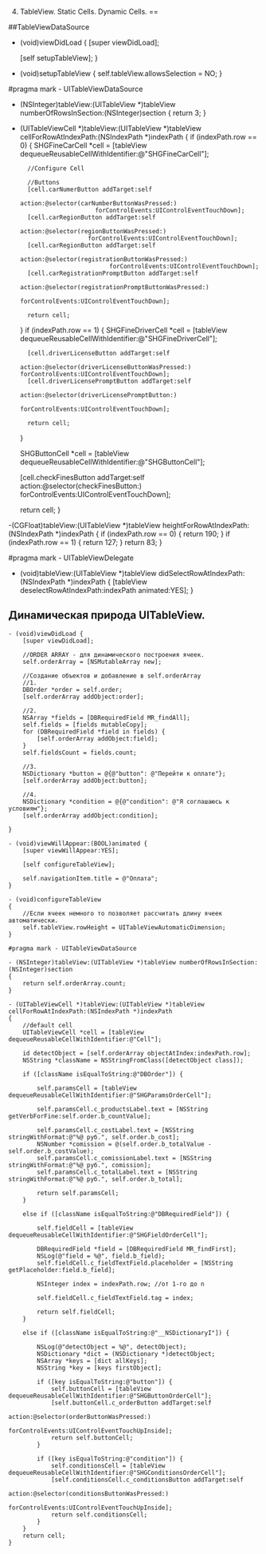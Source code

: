 4. TableView. Static Cells. Dynamic Cells.
==

##TableViewDataSource

- (void)viewDidLoad {
    [super viewDidLoad];

    [self setupTableView];
}

- (void)setupTableView {
    self.tableView.allowsSelection = NO;
}

#pragma mark - UITableViewDataSource

- (NSInteger)tableView:(UITableView *)tableView numberOfRowsInSection:(NSInteger)section
{
    return 3;
}

- (UITableViewCell *)tableView:(UITableView *)tableView cellForRowAtIndexPath:(NSIndexPath *)indexPath
{
    if (indexPath.row == 0) {
        SHGFineCarCell *cell = [tableView dequeueReusableCellWithIdentifier:@"SHGFineCarCell"];
        
        //Configure Cell
        
        //Buttons
        [cell.carNumerButton addTarget:self
                                     action:@selector(carNumberButtonWasPressed:)
                           forControlEvents:UIControlEventTouchDown];
        [cell.carRegionButton addTarget:self
                                   action:@selector(regionButtonWasPressed:)
                         forControlEvents:UIControlEventTouchDown];
        [cell.carRegionButton addTarget:self
                                         action:@selector(registrationButtonWasPressed:)
                               forControlEvents:UIControlEventTouchDown];
        [cell.carRegistrationPromptButton addTarget:self
                                          action:@selector(registrationPromptButtonWasPressed:)
                                forControlEvents:UIControlEventTouchDown];
        
        return cell;
    }
    if (indexPath.row == 1) {
        SHGFineDriverCell *cell = [tableView dequeueReusableCellWithIdentifier:@"SHGFineDriverCell"];
    
        [cell.driverLicenseButton addTarget:self
                                     action:@selector(driverLicenseButtonWasPressed:) forControlEvents:UIControlEventTouchDown];
        [cell.driverLicensePromptButton addTarget:self
                                           action:@selector(driverLicensePromptButton:)
                                 forControlEvents:UIControlEventTouchDown];
        
        return cell;
    }
    
    SHGButtonCell *cell = [tableView dequeueReusableCellWithIdentifier:@"SHGButtonCell"];
    
    [cell.checkFinesButton addTarget:self
                              action:@selector(checkFinesButton:)
                    forControlEvents:UIControlEventTouchDown];
    
    return cell;
}

-(CGFloat)tableView:(UITableView *)tableView heightForRowAtIndexPath:(NSIndexPath *)indexPath
{
    if (indexPath.row == 0) {
        return 190;
    }
    if (indexPath.row == 1) {
        return 127;
    }
    return 83;
}

#pragma mark - UITableViewDelegate

- (void)tableView:(UITableView *)tableView didSelectRowAtIndexPath:(NSIndexPath *)indexPath
{
    [tableView deselectRowAtIndexPath:indexPath animated:YES];
}


## Динамическая природа UITableView.

```objc
- (void)viewDidLoad {
    [super viewDidLoad];
    
    //ORDER ARRAY - для динамического построения ячеек.
    self.orderArray = [NSMutableArray new];
    
    //Создание объектов и добавление в self.orderArray
    //1.
    DBOrder *order = self.order;
    [self.orderArray addObject:order];
    
    //2.
    NSArray *fields = [DBRequiredField MR_findAll];
    self.fields = [fields mutableCopy];
    for (DBRequiredField *field in fields) {
        [self.orderArray addObject:field];
    }
    self.fieldsCount = fields.count;
    
    //3.
    NSDictionary *button = @{@"button": @"Перейти к оплате"};
    [self.orderArray addObject:button];
    
    //4.
    NSDictionary *condition = @{@"condition": @"Я соглашаюсь к условиям"};
    [self.orderArray addObject:condition];
    
}

- (void)viewWillAppear:(BOOL)animated {
    [super viewWillAppear:YES];
    
    [self configureTableView];
    
    self.navigationItem.title = @"Оплата";
}

- (void)configureTableView
{
    //Если ячеек немного то позволяет рассчитать длину ячеек автоматически.
    self.tableView.rowHeight = UITableViewAutomaticDimension;
}

#pragma mark - UITableViewDataSource

- (NSInteger)tableView:(UITableView *)tableView numberOfRowsInSection:(NSInteger)section
{
    return self.orderArray.count;
}

- (UITableViewCell *)tableView:(UITableView *)tableView cellForRowAtIndexPath:(NSIndexPath *)indexPath
{
    //default cell
    UITableViewCell *cell = [tableView dequeueReusableCellWithIdentifier:@"Cell"];
    
    id detectObject = [self.orderArray objectAtIndex:indexPath.row];
    NSString *className = NSStringFromClass([detectObject class]);
    
    if ([className isEqualToString:@"DBOrder"]) {
        
        self.paramsCell = [tableView dequeueReusableCellWithIdentifier:@"SHGParamsOrderCell"];
    
        self.paramsCell.c_productsLabel.text = [NSString getVerbForFine:self.order.b_countValue];
        
        self.paramsCell.c_costLabel.text = [NSString stringWithFormat:@"%@ руб.", self.order.b_cost];
        NSNumber *comission = @(self.order.b_totalValue - self.order.b_costValue);
        self.paramsCell.c_comissionLabel.text = [NSString stringWithFormat:@"%@ руб.", comission];
        self.paramsCell.c_totalLabel.text = [NSString stringWithFormat:@"%@ руб.", self.order.b_total];
        
        return self.paramsCell;
    }
    
    else if ([className isEqualToString:@"DBRequiredField"]) {
        
        self.fieldCell = [tableView dequeueReusableCellWithIdentifier:@"SHGFieldOrderCell"];

        DBRequiredField *field = [DBRequiredField MR_findFirst];
        NSLog(@"field = %@", field.b_field);
        self.fieldCell.c_fieldTextField.placeholder = [NSString getPlaceholder:field.b_field];
        
        NSInteger index = indexPath.row; //от 1-го до n
        
        self.fieldCell.c_fieldTextField.tag = index;
        
        return self.fieldCell;
    }
    
    else if ([className isEqualToString:@"__NSDictionaryI"]) {
        
        NSLog(@"detectObject = %@", detectObject);
        NSDictionary *dict = (NSDictionary *)detectObject;
        NSArray *keys = [dict allKeys];
        NSString *key = [keys firstObject];
        
        if ([key isEqualToString:@"button"]) {
            self.buttonCell = [tableView dequeueReusableCellWithIdentifier:@"SHGButtonOrderCell"];
            [self.buttonCell.c_orderButton addTarget:self
                                         action:@selector(orderButtonWasPressed:)
                               forControlEvents:UIControlEventTouchUpInside];
            return self.buttonCell;
        }
        
        if ([key isEqualToString:@"condition"]) {
            self.conditionsCell = [tableView dequeueReusableCellWithIdentifier:@"SHGConditionsOrderCell"];
            [self.conditionsCell.c_conditionsButton addTarget:self
                                                  action:@selector(conditionsButtonWasPressed:)
                                        forControlEvents:UIControlEventTouchUpInside];
            return self.conditionsCell;
        }
    }
    return cell;
}
```






